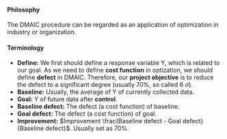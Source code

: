 #### Philosophy

The DMAIC procedure can be regarded as an application of optimization in industry or organization. 

#### Terminology

- **Define:** We first should define a response variable Y, which is related to our goal. As we need to define **cost function** in optization, we should define **defect** in DMAIC. Therefore, our **project objective** is to reduce the defect to a significant degree (usually 70%, so called 6 $\sigma)$.
- **Baseline:** Usually, the average of Y of currently collected data.
- **Goal:** Y of future data after **control**.
- **Baseline defect:** The defect (a cost function) of baseline.
- **Goal defect:** The defect (a cost function) of goal.
- **Improvement:** $Improvement \frac{Baseline defect - Goal defect}{Baseline defect}$. Usually set as 70%. 
